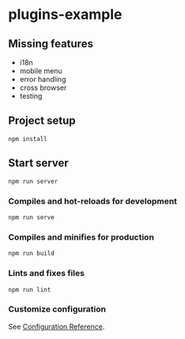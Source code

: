 # plugins-example

## Missing features
- i18n
- mobile menu
- error handling
- cross browser
- testing

## Project setup
```
npm install
```

## Start server
```
npm run server
```

### Compiles and hot-reloads for development
```
npm run serve
```

### Compiles and minifies for production
```
npm run build
```

### Lints and fixes files
```
npm run lint
```

### Customize configuration
See [Configuration Reference](https://cli.vuejs.org/config/).
